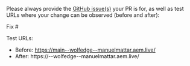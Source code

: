 Please always provide the [GitHub issue(s)](../issues) your PR is for, as well as test URLs where your change can be observed (before and after):

Fix #<gh-issue-id>

Test URLs:
- Before: https://main--wolfedge--manuelmattar.aem.live/
- After: https://<branch>--wolfedge--manuelmattar.aem.live/
